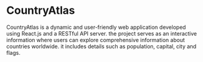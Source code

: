 # CountryAtlas
CountryAtlas is a dynamic and user-friendly web application developed using React.js and a RESTful API server. the project serves as an interactive information where users can explore comprehensive information about countries worldwide. it includes details such as population, capital, city and flags.
